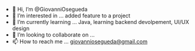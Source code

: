 - 👋 Hi, I’m @GiovanniOsegueda
- 👀 I’m interested in ... added feature to a project 
- 🌱 I’m currently learning ... Java, learning backend devolpement, UI/UX design 
- 💞️ I’m looking to collaborate on ... 
- 📫 How to reach me ... giovanniosegueda@gmail.com

<!---
GiovanniOsegueda/GiovanniOsegueda is a ✨ special ✨ repository because its `README.md` (this file) appears on your GitHub profile.
You can click the Preview link to take a look at your changes.
--->
